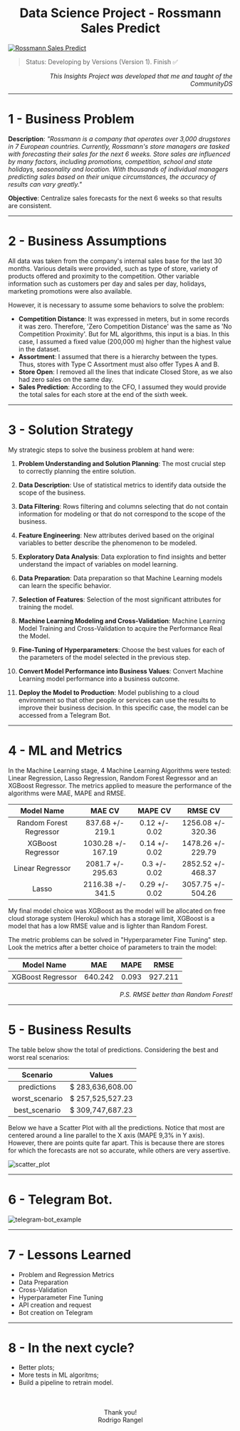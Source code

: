 <h1><center><b>Data Science Project - Rossmann Sales Predict</b></center></h1>

[![Rossmann Sales Predict](img/HP_logo_Rossmann.png)](https://www.kaggle.com/competitions/rossmann-store-sales/)

> Status: Developing by Versions (Version 1). Finish ✅

<p align="right"><i>This Insights Project was developed that me and taught of the CommunityDS</i></p>
<hr> 
<div style= "margin: 15px;"></div>

# 1 - Business Problem

**Description**: *"Rossmann is a company that operates over 3,000 drugstores in 7 European countries. Currently, Rossmann's store managers are tasked with forecasting their sales for the next 6 weeks. Store sales are influenced by many factors, including promotions, competition, school and state holidays, seasonality and location. With thousands of individual managers predicting sales based on their unique circumstances, the accuracy of results can vary greatly."*

**Objective**: Centralize sales forecasts for the next 6 weeks so that results are consistent.
<hr> 
<div style= "margin: 15px;"></div>

# 2 - Business Assumptions
All data was taken from the company's internal sales base for the last 30 months.
Various details were provided, such as type of store, variety of products offered and proximity to the competition. Other variable information such as customers per day and sales per day, holidays, marketing promotions were also available.

However, it is necessary to assume some behaviors to solve the problem:

- **Competition Distance**: It was expressed in meters, but in some records it was zero. Therefore, 'Zero Competition Distance' was the same as 'No Competition Proximity'. But for ML algorithms, this input is a bias. In this case, I assumed a fixed value (200,000 m) higher than the highest value in the dataset.
- **Assortment**: I assumed that there is a hierarchy between the types. Thus, stores with Type C Assortment must also offer Types A and B.
- **Store Open**: I removed all the lines that indicate Closed Store, as we also had zero sales on the same day.
- **Sales Prediction**: According to the CFO, I assumed they would provide the total sales for each store at the end of the sixth week.
<hr> 
<div style= "margin: 15px;"></div>

# 3 - Solution Strategy

My strategic steps to solve the business problem at hand were:

1) **Problem Understanding and Solution Planning**: The most crucial step to correctly planning the entire solution.

2) **Data Description**: Use of statistical metrics to identify data outside the scope of the business.

3) **Data Filtering**: Rows filtering and columns selecting that do not contain information for modeling or that do not correspond to the scope of the business.

4) **Feature Engineering**:  New attributes derived based on the original variables to better describe the phenomenon to be modeled.

5) **Exploratory Data Analysis**: Data exploration to find insights and better understand the impact of variables on model learning.

6) **Data Preparation**: Data preparation so that Machine Learning models can learn the specific behavior.

7) **Selection of Features**: Selection of the most significant attributes for training the model.

8) **Machine Learning Modeling and Cross-Validation**: Machine Learning Model Training and Cross-Validation to acquire the Performance Real the Model.

9) **Fine-Tuning of Hyperparameters**: Choose the best values ​​for each of the parameters of the model selected in the previous step.

10) **Convert Model Performance into Business Values**: Convert Machine Learning model performance into a business outcome.

11) **Deploy the Model to Production**: Model publishing to a cloud environment so that other people or services can use the results to improve their business decision. In this specific case, the model can be accessed from a Telegram Bot.

<hr> 
<div style= "margin: 15px;"></div>

# 4 - ML and Metrics

In the Machine Learning stage, 4 Machine Learning Algorithms were tested: Linear Regression, Lasso Regression, Random Forest Regressor and an XGBoost Regressor. The metrics applied to measure the performance of the algorithms were MAE, MAPE and RMSE.

<center>

|       Model Name          |        MAE CV       |    MAPE CV    |      RMSE CV       |
|:-------------------------:|:-------------------:|:-------------:|:------------------:|
| Random Forest Regressor   |  837.68  +/- 219.1  | 0.12 +/- 0.02 | 1256.08 +/- 320.36 |
| XGBoost Regressor         |  1030.28 +/- 167.19 | 0.14 +/- 0.02 | 1478.26 +/- 229.79 |
| Linear Regressor          |  2081.7  +/- 295.63 | 0.3  +/- 0.02 | 2852.52 +/- 468.37 |
| Lasso                     |  2116.38 +/- 341.5  | 0.29 +/- 0.02 | 3057.75 +/- 504.26 |
</center>

My final model choice was XGBoost as the model will be allocated on free cloud storage system (Heroku) which has a storage limit, XGBoost is a model that has a low RMSE value and is lighter than Random Forest.

The metric problems can be solved in "Hyperparameter Fine Tuning" step. 
Look the metrics after a better choice of parameters to train the model:

<center>

|    Model Name        |     MAE      |    MAPE    |     RMSE       |
|:--------------------:|:------------:|:----------:|:--------------:|
|  XGBoost Regressor   |   640.242    |    0.093   |    927.211     |
</center>

<p align="right"><i>P.S. RMSE better than Random Forest!</i></p>
<hr> 
<div style= "margin: 15px;"></div>

# 5 - Business Results

The table below show the total of predictions. Considering the best and worst real scenarios:

<center>

|   Scenario     |      Values      |
|:--------------:|:----------------:|
| predictions    | $ 283,636,608.00 |
| worst_scenario | $ 257,525,527.23 |
| best_scenario  | $ 309,747,687.23 |
</center>

Below we have a Scatter Plot with all the predictions. Notice that most are centered around a line parallel to the X axis (MAPE 9,3% in Y axis). However, there are points quite far apart. This is because there are stores for which the forecasts are not so accurate, while others are very assertive.

![scatter_plot](img/scatter_plot.png)

<hr> 
<div style= "margin: 15px;"></div>

# 6 - Telegram Bot.
![telegram-bot_example](img/telegram_bot.jpg)


<hr> 
<div style= "margin: 15px;"></div>

# 7 - Lessons Learned

- Problem and Regression Metrics
- Data Preparation
- Cross-Validation
- Hyperparameter Fine Tuning
- API creation and request
- Bot creation on Telegram

<hr> 
<div style= "margin: 15px;"></div>

# 8 - In the next cycle?

- Better plots;
- More tests in ML algoritms;
- Build a pipeline to retrain model.
<div style= "margin: 50px;"></div>
<center>Thank you!</center>
<center>Rodrigo Rangel</center>





